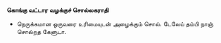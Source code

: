 **கொங்கு வட்டார வழக்குச் சொல்லகராதி**
- நெருக்கமான ஒருவரை உரிமையுடன் அழைக்கும் சொல். டேலேய் தம்பி நாஞ் சொல்றத கேளுடா.

